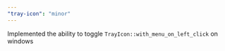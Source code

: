 ```yaml
---
"tray-icon": "minor"
---
```


Implemented the ability to toggle `TrayIcon::with_menu_on_left_click` on windows
